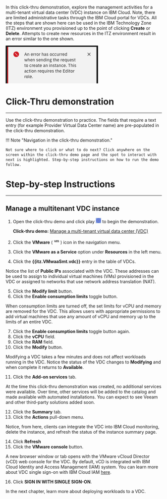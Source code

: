 In this click-thru demonstration, explore the management activities for a multi-tenant virtual data center (VDC) instance on IBM Cloud. Note, there are limited administrative tasks through the IBM Cloud portal for VDCs. All the steps that are shown here can be used in the IBM Technology Zone (ITZ) environment you provisioned up to the point of clicking **Create** or **Delete**. Attempts to create new resources in the ITZ environment result in an error similar to the one shown.

![](_attachments/CreateFailure.png)

#
# Click-Thru demonstration
-----------------------------

 Use the click-thru demonstration to practice. The fields that require a text entry (for example Provider Virtual Data Center name) are pre-populated in the click-thru demonstration. 

!!! Note "Navigation in the click-thru demonstration."
    
    Not sure where to click or what to do next? Click anywhere on the screen within the click-thru demo page and the spot to interact with next is highlighted. Step-by-step instructions on how to run the demo follow.

#
# Step-by-step Instructions
----------------------

##
## Manage a multitenant VDC instance

1. Open the click-thru demo and click play ![](_attachments/ClickThruPlayButton.png) to begin the demonstration.

     **Click-thru demo:** <a href="https://ibm.github.io/SalesEnablement-VMware-L3/includes/VMwaaS-mt-managing/index.html" target ="_blank">Manage a multi-tenant virtual data center (VDC)</a>

2. Click the **VMware** (![](_attachments/VMicon.png)) icon in the navigation menu.
3. Click the **VMware as a Service** option under **Resources** in the left menu.
4. Click the **{{itz.VMwaaSmt.vdc}}** entry in the table of VDCs.

Notice the list of **Public IPs** associated with the VDC. These addresses can be used to assign to individual virtual machines (VMs) provisioned in the VDC or assigned to networks that use network address translation (NAT).

5. Click the **Modify limit** button.
6. Click the **Enable consumption limits** toggle button.

When consumption limits are turned off, the set limits for vCPU and memory are removed for the VDC. This allows users with appropriate permissions to add virtual machines that use any amount of vCPU and memory up to the limits of an entire VDC.

7. Click the **Enable consumption limits** toggle button again.
8. Click the **vCPU** field.
9. Click the **RAM** field.
10. Click the **Modify** button.

Modifying a VDC takes a few minutes and does not affect workloads running in the VDC. Notice the status of the VDC changes to **Modifying** and when complete it returns to **Available**.

11. Click the **Add-on services** tab.

At the time this click-thru demonstration was created, no additional services were available. Over time, other services will be added to the catalog and made available with automated installations. You can expect to see Veeam and other third-party solutions added soon.

12. Click the **Summary** tab.
13. Click the **Actions** pull-down menu.

Notice, from here, clients can integrate the VDC into IBM Cloud monitoring, delete the instance, and refresh the status of the instance summary page.  

14. Click **Refresh**
15. Click the **VMware console** button.

A new browser window or tab opens with the VMware vCloud Director (vCD) web console for the VDC. By default, vCD is integrated with IBM Cloud Identity and Access Management (IAM) system. You can learn more about VDC single sign-on with IBM Cloud IAM <a href="https://cloud.ibm.com/docs/vmwaresolutions?topic=vmwaresolutions-iam-integration" target="_blank">here</a>.

16. Click **SIGN IN WITH SINGLE SIGN-ON**.

In the next chapter, learn more about deploying workloads to a VDC.